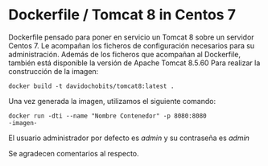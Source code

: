 # Dockerfile / Tomcat 8 in Centos 7

Dockerfile pensado para poner en servicio un Tomcat 8 sobre un servidor Centos 7. Le acompañan los ficheros de configuración necesarios para su administración. Además de los ficheros que acompañan al Dockerfile, también está disponible la versión de Apache Tomcat 8.5.60
Para realizar la construcción de la imagen:

<code>docker build -t davidochobits/tomcat8:latest .</code>

Una vez generada la imagen, utilizamos el siguiente comando:

<code>docker run -dti --name "Nombre Contenedor" -p 8080:8080 -imagen- </code>

El usuario administrador por defecto es *admin* y su contraseña es *admin*

Se agradecen comentarios al respecto. 
